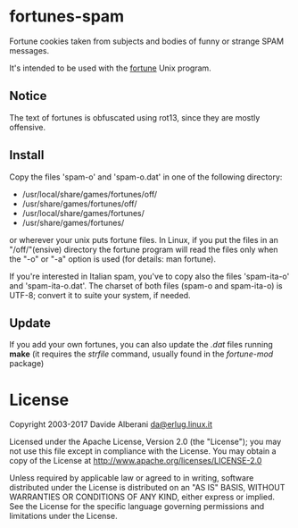 # fortunes-spam

Fortune cookies taken from subjects and bodies of funny or strange SPAM messages.

It's intended to be used with the [fortune](http://fortunes.cat-v.org/) Unix program.

## Notice

The text of fortunes is obfuscated using rot13, since they are mostly offensive.

## Install

Copy the files 'spam-o' and 'spam-o.dat' in one of the following directory:
 * /usr/local/share/games/fortunes/off/
 * /usr/share/games/fortunes/off/
 * /usr/local/share/games/fortunes/
 * /usr/share/games/fortunes/

or wherever your unix puts fortune files.
In Linux, if you put the files in an "/off/"(ensive) directory the fortune program will read the files only when the "-o" or "-a" option is used (for details: man fortune).

If you're interested in Italian spam, you've to copy also the files 'spam-ita-o' and 'spam-ita-o.dat'.
The charset of both files (spam-o and spam-ita-o) is UTF-8; convert it to suite your system, if needed.

## Update

If you add your own fortunes, you can also update the *.dat* files running **make** (it requires the *strfile* command, usually found in the *fortune-mod* package)

# License

Copyright 2003-2017 Davide Alberani <da@erlug.linux.it>

Licensed under the Apache License, Version 2.0 (the "License");
you may not use this file except in compliance with the License.
You may obtain a copy of the License at http://www.apache.org/licenses/LICENSE-2.0

Unless required by applicable law or agreed to in writing, software
distributed under the License is distributed on an "AS IS" BASIS,
WITHOUT WARRANTIES OR CONDITIONS OF ANY KIND, either express or implied.
See the License for the specific language governing permissions and
limitations under the License.
